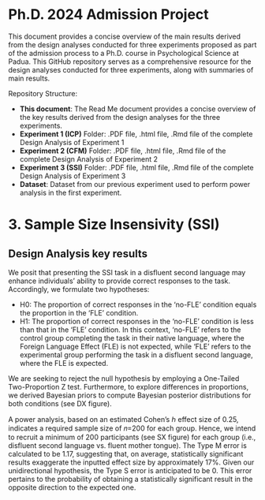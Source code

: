 # Ph.D. 2024 Admission Project

This document provides a concise overview of the main results derived from the design analyses conducted for three experiments proposed as part of the admission process to a Ph.D. course in Psychological Science at Padua. This GitHub repository serves as a comprehensive resource for the design analyses conducted for three experiments, along with summaries of main results.

Repository Structure:

* **This document**: The Read Me document provides a concise overview of the key results derived from the design analyses for the three experiments.
*  **Experiment 1 (ICP)** Folder: .PDF file, .html file, .Rmd file of the complete Design Analysis of Experiment 1
*  **Experiment 2 (CFM)** Folder: .PDF file, .html file, .Rmd file of the complete Design Analysis of Experiment 2
*  **Experiment 3 (SSI)** Folder: .PDF file, .html file, .Rmd file of the complete Design Analysis of Experiment 3
* **Dataset**: Dataset from our previous experiment used to perform power analysis in the first experiment.


# 3. Sample Size Insensivity (SSI)
## Design Analysis key results
We posit that presenting the SSI task in a disfluent second language may enhance individuals’ ability to provide correct responses to the task. Accordingly, we formulate two hypotheses:

* H0: The proportion of correct responses in the ‘no-FLE’ condition equals the proportion in the ‘FLE’ condition.
* H1: The proportion of correct responses in the ‘no-FLE’ condition is less than that in the ‘FLE’ condition.
In this context, ‘no-FLE’ refers to the control group completing the task in their native language, where the Foreign Language Effect (FLE) is not expected, while ‘FLE’ refers to the experimental group performing the task in a disfluent second language, where the FLE is expected.

We are seeking to reject the null hypothesis by employing a One-Tailed Two-Proportion Z test. Furthermore, to explore differences in proportions, we derived Bayesian priors to compute Bayesian posterior distributions for both conditions (see DX figure).

A power analysis, based on an estimated Cohen’s ℎ effect size of 0.25, indicates a required sample size of 𝑛=200 for each group. Hence, we intend to recruit a minimum of 200 participants (see SX figure) for each group (i.e., disfluent second language vs. fluent mother tongue). The Type M error is calculated to be 1.17, suggesting that, on average, statistically significant results exaggerate the inputted effect size by approximately 17%. Given our unidirectional hypothesis, the Type S error is anticipated to be 0. This error pertains to the probability of obtaining a statistically significant result in the opposite direction to the expected one.
